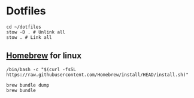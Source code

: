 # Dotfiles

```shell
cd ~/dotfiles
stow -D . # Unlink all
stow . # Link all
```

## [Homebrew](https://brew.sh/) for linux

```shell
/bin/bash -c "$(curl -fsSL https://raw.githubusercontent.com/Homebrew/install/HEAD/install.sh)"
```

```shell
brew bundle dump
brew bundle
```
